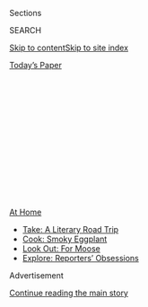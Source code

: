 <div id="app">

<div>

<div>

<div>

<div class="NYTAppHideMasthead css-1q2w90k e1suatyy0">

<div class="section css-ui9rw0 e1suatyy2">

<div class="css-eph4ug er09x8g0">

<div class="css-6n7j50">

</div>

<span class="css-1dv1kvn">Sections</span>

<div class="css-10488qs">

<span class="css-1dv1kvn">SEARCH</span>

</div>

[Skip to content](#site-content)[Skip to site
index](#site-index)

</div>

<div class="css-10698na e1huz5gh0">

</div>

</div>

<div id="masthead-bar-one" class="section hasLinks css-15hmgas e1csuq9d3">

<div class="css-uqyvli e1csuq9d0">

</div>

<div class="css-1uqjmks e1csuq9d1">

</div>

<div class="css-9e9ivx">

[](https://myaccount.nytimes.com/auth/login?response_type=cookie&client_id=vi)

</div>

<div class="css-1bvtpon e1csuq9d2">

[Today’s
Paper](https://www.nytimes.com/section/todayspaper)

</div>

</div>

</div>

</div>

<div data-aria-hidden="false">

<div id="site-content" data-role="main">

<div>

<div class="css-1aor85t" style="opacity:0.000000001;z-index:-1;visibility:hidden">

<div class="css-1hqnpie">

<div class="css-epjblv">

<span class="css-100wwgy">El menú de la
pandemia</span>

</div>

<div class="css-k008qs">

<div class="css-o5pzib">

<span class="css-18z7m18"></span>

<div>

</div>

</div>

<span class="css-1n6z4y">https://nyti.ms/2CGR6F3</span>

<div class="css-1705lsu">

<div class="css-4xjgmj">

<div class="css-4skfbu" data-role="toolbar" data-aria-label="Social Media Share buttons, Save button, and Comments Panel with current comment count" data-testid="share-tools">

  - 
  - 
  - 
  - 
    
    <div class="css-6n7j50">
    
    </div>

  - 

</div>

</div>

</div>

</div>

</div>

</div>

<div id="NYT_TOP_BANNER_REGION" class="css-13pd83m">

<div>

<div id="maps-athome-menu" class="section interactive-content interactive-size-medium css-1edisqu">

<div class="css-17ih8de interactive-body">

<div class="at-home-nav__innerContainer">

<div class="at-home-nav__title">

[At
Home](https://www.nytimes.com/spotlight/at-home?action=click&pgtype=Article&state=default&region=TOP_BANNER&context=at_home_menu)

</div>

  - [Take: A Literary Road
    Trip](https://www.nytimes.com/2020/07/28/books/time-for-a-literary-road-trip.html?action=click&pgtype=Article&state=default&region=TOP_BANNER&context=at_home_menu)
  - [Cook: Smoky
    Eggplant](https://www.nytimes.com/2020/07/29/magazine/bored-with-your-home-cooking-some-smoky-eggplant-will-fix-that.html?action=click&pgtype=Article&state=default&region=TOP_BANNER&context=at_home_menu)
  - [Look Out: For
    Moose](https://www.nytimes.com/2020/07/27/travel/moose-michigan-isle-royale.html?action=click&pgtype=Article&state=default&region=TOP_BANNER&context=at_home_menu)
  - [Explore: Reporters’
    Obsessions](https://www.nytimes.com/interactive/2020/at-home/even-more-reporters-editors-diaries-lists-recommendations.html?action=click&pgtype=Article&state=default&region=TOP_BANNER&context=at_home_menu)

</div>

</div>

</div>

</div>

</div>

<div id="top-wrapper" class="css-1sy8kpn">

<div id="top-slug" class="css-l9onyx">

Advertisement

</div>

[Continue reading the main
story](#after-top)

<div class="ad top-wrapper" style="text-align:center;height:100%;display:block;min-height:250px">

<div id="top" class="place-ad" data-position="top" data-size-key="top">

</div>

</div>

<div id="after-top">

</div>

</div>

<div>

<div id="sponsor-wrapper" class="css-1hyfx7x">

<div id="sponsor-slug" class="css-19vbshk">

Supported by

</div>

[Continue reading the main
story](#after-sponsor)

<div id="sponsor" class="ad sponsor-wrapper" style="text-align:center;height:100%;display:block">

</div>

<div id="after-sponsor">

</div>

</div>

<div class="css-186x18t">

</div>

<div class="css-1vkm6nb ehdk2mb0">

# El menú de la pandemia

</div>

Como en la Edad Media, el placer corporal se ha convertido en una señal,
si no de salud física, al menos de salud mental, tan importante para
sobrevivir a la pandemia del coronavirus como lo fue para sobrevivir a
la peste negra.

<div class="css-79elbk" data-testid="photoviewer-wrapper">

<div class="css-z3e15g" data-testid="photoviewer-wrapper-hidden">

</div>

<div class="css-1a48zt4 ehw59r15" data-testid="photoviewer-children">

![<span class="css-1l9o2ey e13ogyst0" data-aria-hidden="true">Vegetales,
granos y carnes, populares durante las pandemias pasadas y presentes,
incluyendo (en el sentido de las manecillas del reloj, desde la
izquierda): repollo verde, col morada, tallos de ajo, remolacha morada,
pechuga de carne, lentejas rojas, frijoles pinto, farro, remolacha
dorada y acelga amarilla, dispuesto encima de un busto de yeso
antiguo.</span><span class="css-1nlbvxy e1z0qqy90" itemprop="copyrightHolder"><span class="css-1ly73wi e1tej78p0">Credit...</span><span><span>Patricia
Heal. Estilista de utilería: Martin
Bourne</span></span></span>](https://static01.nyt.com/images/2020/07/14/t-magazine/25tmag-plaguefood-ES-1/14tmag-plague-articleLarge.jpg?quality=75&auto=webp&disable=upscale)

</div>

</div>

<div class="css-18e8msd">

<div class="css-vp77d3 epjyd6m0">

<div class="css-1baulvz">

Por <span class="css-1baulvz last-byline" itemprop="name">Michael
Snyder</span>

</div>

</div>

  - 23 de julio de
    2020

  - 
    
    <div class="css-4xjgmj">
    
    <div class="css-d8bdto" data-role="toolbar" data-aria-label="Social Media Share buttons, Save button, and Comments Panel with current comment count" data-testid="share-tools">
    
      - 
      - 
      - 
      - 
        
        <div class="css-6n7j50">
        
        </div>
    
      - 
    
    </div>
    
    </div>

</div>

<div class="css-mdjrty">

[Read in
English](https://www.nytimes.com/2020/07/16/t-magazine/eating-food-during-plague.html "Read in English")

</div>

</div>

<div class="section meteredContent css-1r7ky0e" name="articleBody" itemprop="articleBody">

<div class="css-1fanzo5 StoryBodyCompanionColumn">

<div class="css-53u6y8">

[Regístrate para recibir nuestro
boletín](https://www.nytimes.com/newsletters/el-times) con lo mejor de
The New York Times.

-----

AL COMIENZO de [*El
Decamerón*](https://www.nytimes.com/interactive/2020/07/07/magazine/decameron-project-short-story-collection.html),
la colección de cuentos del siglo XIV del escritor italiano Giovanni
Boccaccio, un grupo de diez jóvenes nobles —siete mujeres y tres
hombres— huyen de “la mortífera peste” que barría Florencia y se abría
camino hacia un banquete en el país a través de las colinas toscanas.
“Usaban con gran templanza de comidas delicadísimas y óptimos vinos,
huían de los excesos”, [escribe
Boccaccio](https://www.alianzaeditorial.es/primer_capitulo/decameron.pdf)
—en inglés traducido por John Payne— sobre su despreocupado idilio de
diez días, “sin permitir que nadie hablase o trajese noticias de fuera,
de muerte o de enfermos, se entretenían con la música y los placeres que
podían tener”. Cenaron en “mesas puestas con manteles blanquísimos y con
vasos que parecían de plata”, alimentándose de acuerdo con la sabiduría
médica común de la época, que sostenía que una disposición alegre era
tan necesaria para mantener a raya la peste como el tipo de comida
adecuado.

Boccaccio nunca describe estos festines en detalle, pero es fácil
adivinar lo que sus nobles podrían haber comido: ricos banquetes de aves
silvestres y ternera condimentados con pimienta, canela y nuez moscada
importados a gran costo de Asia, y pan blanco, rebanado y sin corteza,
el único tipo considerado adecuado para los ricos. Las verduras,
consideradas humildes y poco saludables, y por lo tanto aptas para los
legos, podrían haber estado ausentes de la mesa. Las dietas de la época,
tanto para ricos como para pobres, se basaban en la ciencia humoral de
los antiguos griegos, que sostenían que la desigualdad entre los cuatro
humores del cuerpo —sangre, flema, cólera (bilis amarilla) y melancolía
(bilis negra)— causaba cada tipo de dolencia. Una vez consumida, se
pensaba que los alimentos se convertían en sangre y luego en carne, con
el potencial de recalibrar el equilibrio humoral del cuerpo, lo que
podría afectar, o incluso transformar, la constitución de una persona.
Todos los alimentos poseían cualidades humorales —el hinojo era caliente
y seco, el pepino era frío y mojado— y se les asignaba un lugar en una
rígida jerarquía cósmica. Mientras que los campesinos comían alimentos
como coles y nabos que crecían cerca del suelo, junto con panes
integrales y papillas gruesas y pesadas, los aristócratas se deleitaban
con aves de aire, a veces vestidas, dice [Ken
Albala](https://www.pacific.edu/academics/schools-and-colleges/college-of-the-pacific/academics/departments-and-programs/history/faculty-directory/ken-albala.html),
historiador de la Universidad del Pacífico, “en disfraces completamente
caprichosos e impactantes”, teñidos con colorante, suspendidos en áspic
(una invención medieval) o unidos para formar criaturas fantásticas.
Esos principios subyacentes no cambiaron en el apogeo de la peste negra,
que llegó a Europa alrededor de 1347, pero las recomendaciones
dietéticas “se volvieron menos atrevidas”, agrega Albala, y los médicos
de la época sugirieron que “los alimentos suaves no se corrompen en
melancolía o alteran el sistema de ninguna manera, lo que es,
casualmente, lo que las personas hacen psicológicamente en cualquier
momento de estrés”. Incluso hace siglos, los tiempos de crisis indujeron
[un retorno a lo
familiar](https://www.nytimes.com/2020/04/07/business/coronavirus-processed-foods.html).

</div>

</div>

<div class="css-79elbk" data-testid="photoviewer-wrapper">

<div class="css-z3e15g" data-testid="photoviewer-wrapper-hidden">

</div>

<div class="css-1a48zt4 ehw59r15" data-testid="photoviewer-children">

![<span class="css-1l9o2ey e13ogyst0" data-aria-hidden="true">Un botín
de cuarentena que incluye (desde arriba): calabaza bellota, pan de masa
madre asado, cuscús y un ala de
pollo.</span><span class="css-1nlbvxy e1z0qqy90" itemprop="copyrightHolder"><span class="css-1ly73wi e1tej78p0">Credit...</span><span>Patricia
Heal. Estilista de utilería: Martin
Bourne</span></span>](https://static01.nyt.com/images/2020/07/14/t-magazine/25tmag-plaguefood-ES-2/14tmag-plague-02-articleLarge.jpg?quality=75&auto=webp&disable=upscale)

</div>

</div>

<div class="css-1fanzo5 StoryBodyCompanionColumn">

<div class="css-53u6y8">

DESDE MARZO, PERIÓDICOS, revistas, sitios web de estilo de vida y, por
supuesto, las redes sociales se han henchido con imágenes de
[focaccia](https://www.nytimes.com/2020/04/24/dining/focaccia-bread.html)
y [pan de masa
madre](https://www.nytimes.com/2020/04/11/science/sourdough-bread-starter-library.html),
[frijoles](https://www.nytimes.com/2020/03/22/business/coronavirus-beans-sales.html)
y
[fermentos](https://www.nytimes.com/2020/04/07/realestate/home-farming-tips-coronavirus.html),
[pollos](https://www.nytimes.com/2020/07/03/dining/the-most-delicious-chicken.html)
de piel brillante y
[asados](https://cooking.nytimes.com/recipes/1020845-slow-cooker-pot-roast)
con grasa: platos ricos y sabrosos que, para la mayor parte, Boccaccio
podría haber reconocido. Tras el cambio reciente hacia la cocina basada
en plantas y el auge de las tiendas de restricciones dietéticas —las
ventas de productos sin gluten, por ejemplo, han crecido enormemente en
la última década, mientras que en los últimos años se han visto enormes
inversiones en reemplazos de carne impulsados por la tecnología— estas
imágenes son sorprendentes en su aparente indiferencia hacia los dogmas
de la llamada alimentación “limpia”. De hecho, en su flagrante
carnalidad, los alimentos reconfortantes de la crisis del nuevo
coronavirus pueden parecer prácticamente medievales, particularmente en
su descuido de las tendencias de salud a favor de la comodidad.

</div>

</div>

<div class="css-1fanzo5 StoryBodyCompanionColumn">

<div class="css-53u6y8">

Estos alimentos reconfortantes, según el paradigma dominante de la
cultura alimentaria angloestadounidense, son casi siempre malos para
nosotros, bálsamos para el alma pero nunca lo que el cuerpo *necesita*,
al menos no nutricionalmente. Pero hay una paradoja en esto: en la
Europa medieval, como en muchas de las culturas alimentarias del mundo
hoy, la comodidad y la salud eran inseparables; el placer y la
familiaridad se encontraban entre las guías para mantener el equilibrio
del cuerpo, una noción que persistió en el pensamiento popular incluso
cuando la ciencia médica se transformó a lo largo de los siglos.

Cuando los invasores españoles trajeron un brote catastrófico de viruela
y sarampión a las Américas en el siglo XVI, por ejemplo, algunos
colonizadores atribuyeron la crisis insondable que se produjo no a la
enfermedad, sino a las mismas carnes y vinos desconocidos introducidos
desde Europa que afirmaron “civilizarían” a las poblaciones nativas (las
muertes entre los suyos, mientras tanto, se atribuyeron a ingredientes
locales como el maíz y los chiles). Para los españoles, comer alimentos
desconocidos podría transformarte o matarte. A fines del siglo XVIII, la
idea de la Ilustración de que todos los cuerpos —o al menos todos los
cuerpos masculinos blancos— eran fundamentalmente los mismos, hizo que
la medicina humoral pareciera en gran medida obsoleta, pero, fuera de
una pequeña élite médica, la comida seguía siendo una herramienta
principal para tratar enfermedades. En el sur estadounidense antes de la
Guerra de Secesión, dice [Carolyn
Roberts](https://afamstudies.yale.edu/people/carolyn-roberts), una
historiadora de Yale centrada en la medicina y el comercio de esclavos,
los sanadores negros esclavizados siguieron siendo la primera línea de
defensa contra las enfermedades de sus comunidades, al combinar el
conocimiento médico con productos botánicos locales para mezclar las
tradiciones curativas de África y las Américas, incluso después de que
los hospitales se volvieron más comunes. En su *An Account of the
Bilious Remitting Yellow Fever, as it Appeared in the City of
Philadelphia, in the Year 1793*, el médico Benjamin Rush, un defensor de
la medicina moderna, sin embargo
[prescribe](https://collections.nlm.nih.gov/catalog/nlm:nlmuid-2569009R-bk)
“limonada, tamarindo, gelatina y agua de manzana cruda, tostada y agua…
y té de manzanilla”, junto con tratamientos a base de mercurio, durante
las primeras etapas de la enfermedad y, a medida que avanzaba la
curación, un menú de “caldos ricos, la carne de aves de corral, ostras,
cereales espesos, papilla y leche con chocolate”. Las dietas
recomendadas durante la pandemia de gripe de 1918 fueron prácticamente
idénticas, incluyendo caldos de carne y jugos cítricos para evitar la
fiebre y la avena, sopa de papas, natillas y tostadas a medida que el
paciente se recuperaba. Incluso el dicho popular de “alimentar un
resfriado, matar de hambre una fiebre” contiene vestigios de esa
sensibilidad humoral.

Pero lo que *sí* cambió fue la forma en que muchos europeos y americanos
se relacionaron con sus cuerpos fuera de la enfermedad. Los mismos
ideales de la Ilustración que produjeron revoluciones políticas, y, por
otro lado, justificaron el colonialismo sobre la base de la superioridad
europea como un supuesto imperativo biológico, más tarde replicaron cómo
cenaba la aristocracia: comidas completas, donde cada comensal comía la
misma cosa al mismo tiempo, reemplazaron los grandes banquetes, donde
todos elegían la comida que mejor se adaptaba a su constitución. Más
tarde, en el siglo XIX, los avances de la química y el descubrimiento de
los gérmenes como vectores de enfermedades convirtió a los humanos en
aglomeraciones de grasa y proteínas. “Ya no tenías derecho a tener
opiniones sobre lo que tu cuerpo necesitaba: lo que se requiere es un
hecho científico”, dijo [Rebecca
Earle](https://warwick.ac.uk/fac/arts/history/people/staff_index/earle/),
historiadora de alimentos en la Universidad de Warwick. “Y tu apetito es
solo un problema en lo que respecta a la ciencia nutricional”.

Esa misma actitud autoritaria persistió en el siglo XX en forma de la
cultura de la dieta, que todavía trata el tener el cuerpo “equivocado”
como un signo de enfermedad moral. En los primeros días de la epidemia
de VIH/sida, el ala asimilacionista de la comunidad gay se basó en una
filosofía similar, recuerda el escritor de alimentos radicado en Oakland
[John Birdsall](https://www.john-birdsall.com/), y el argumento era que
*si comes bien, eso evitará la infección*. El hedonismo, insistía la
cultura en general, había llevado esta plaga a los homosexuales; la
austeridad, en forma de dietas macrobióticas sin grasa y el naciente
vegetarianismo estadounidense, podría evitarlo.

</div>

</div>

<div class="css-1fanzo5 StoryBodyCompanionColumn">

<div class="css-53u6y8">

Al mismo tiempo, el lado más radical del movimiento queer insistía en
que el poder gustativo podía salvar los cuerpos queer, al igual que
reclamar el derecho al placer sexual había salvado sus almas. En su
columna de cocina de la década de 1990, “¡Engorda, no te mueras\!”*,*
publicada durante casi una década en la revista de humor negro de San
Francisco [Diseased Pariah
News](https://calisphere.org/collections/22661/?fbclid=IwAR2XcihgRMuSlZePJfzGuwyfZhaKWUutxnHqZQworbMUDdoOj0wpYYNf-5s),
el activista Beowulf Thorne, que escribía bajo el pseudónimo de Biffy
Mae, prescribía comidas de cereales con crema, budines de pan de
jengibre y curry tailandés con el mismo entusiasmo que Rush reservaba
para los caldos de carne y el té diluido. Como escribió Jonathan
Kauffman en [su reciente
artículo](https://hazlitt.net/longreads/get-fat-dont-die) para Hazlitt,
Thorne “se burló de los suplementos nutricionales comercializados para
las personas con sida, y se inclinó hacia la mezcla para hornear
Bisquick, sus gustos alternadamente cosmopolitas o de plano
reconfortantes”.

</div>

</div>

<div class="css-a7yk8a e73j0it0">

<div class="css-1xdhyk6 erfvjey0">

<span class="css-1ly73wi e1tej78p0">Image</span>

<div class="css-zjzyr8">

<div data-testid="lazyimage-container" style="height:561.311111111111px">

</div>

</div>

</div>

<span class="css-1l9o2ey e13ogyst0" data-aria-hidden="true">Una
miniatura anónima titulada “La comida” de ‘El Decamerón’ de Giovanni
Boccaccio (1432) en la Bibliothèque Nationale de
Francia.</span><span class="css-1nlbvxy e1z0qqy90" itemprop="copyrightHolder"><span class="css-1ly73wi e1tej78p0">Credit...</span><span>Album/Alamy
Stock
Photo</span></span>

<div class="css-1xdhyk6 erfvjey0">

<span class="css-1ly73wi e1tej78p0">Image</span>

<div class="css-zjzyr8">

<div data-testid="lazyimage-container" style="height:561.311111111111px">

</div>

</div>

</div>

<span class="css-1l9o2ey e13ogyst0" data-aria-hidden="true">Un grabado
en madera de Leonhard Thurneysser (1531-1596), alrededor del siglo XVI,
que representa los cuatro elementos de la teoría humoral griega (sangre,
flema, cólera \[bilis amarilla\] y melancolía \[bilis negra\]) en la que
se basaban las dietas del siglo
XIV.</span><span class="css-1nlbvxy e1z0qqy90" itemprop="copyrightHolder"><span class="css-1ly73wi e1tej78p0">Credit...</span><span>Interfoto/Alamy
Stock Photo</span></span>

</div>

<div class="css-1fanzo5 StoryBodyCompanionColumn">

<div class="css-53u6y8">

“ALTERNADAMENTE COSMOPOLITAS Y de plano reconfortantes” encapsula más o
menos el núcleo de la [cocina casera de la cuarentena
actual](https://www.nytimes.com/article/recipes-cooking-tips-coronavirus.html).
Los alimentos que han llegado a dominar las redes sociales —desde la
lasaña hasta el congee, omelet tamil con curry hasta los huevos
rancheros, los panqueques de masa madre al kimchi jjigae (con kimchi
casero, por supuesto)— combinan los limitados ingredientes que están
disponibles en las tiendas con el único producto que aún tiene amplia
oferta: el tiempo. Birdsall, después de algunas semanas de comidas
elaboradas, ha vuelto en los últimos meses a la economía y la
simplicidad, imbuyendo sus cenas básicas de verduras cocidas y
hamburguesas perfectamente selladas con una atención monástica al
detalle que, dice, “crea un halo alrededor de estos ingredientes
limitados”. [Sandor Ellix
Katz](https://www.wildfermentation.com/who-is-sandorkraut/), cuyos
libros *Wild* *Fermentation* (2003) y *The Art of Fermentation* (2012)
** ayudaron a impulsar el renacimiento de la fermentación de los últimos
15 años —y quien llegó a la fermentación a inicios de la década de 1990—
dice que sus clases de masa madre en línea ahora atraen hasta mil
estudiantes cada sesión. En este momento de enfermedad e incertidumbre,
la fabricación de alimentos artesanales que muchas personas habrían
dejado previamente a los profesionales —comprar su pan en la panadería,
sus encurtidos en una tienda de delicatessen, su kimchi en un
supermercado coreano— han reemplazado al *fitness* como un signo
aspiracional de cuidado. El placer corporal se ha convertido una vez más
en una señal, si no de salud física, al menos de salud mental, tan
fundamental para sobrevivir a esta plaga como lo fue para sobrevivir a
la peste negra.

Pero mientras que la cocina ha traído comodidad y significado a
incontables hogares, también ha resaltado las marcadas disparidades
mundiales. [Un estudio
reciente](https://sph.umich.edu/news/2020posts/coronavirus-pandemic-worsens-food-insecurity-for-low-income-adults.html)
de la Escuela de Salud Pública de la Universidad de Michigan descubrió
que el 44 por ciento de los 1500 hogares estadounidenses de bajos
ingresos encuestados a fines de marzo ya estaban experimentando
inseguridad alimentaria. En
[México](https://www.nytimes.com/es/interactive/2020/espanol/america-latina/coronavirus-en-mexico.html),
donde un presidente nominalmente izquierdista ha sugerido que comer
alimentos saludables en lugar de comida chatarra podría prevenir el
contagio, [decenas de comerciantes han
muerto](https://www.washingtonpost.com/world/2020/06/21/coronavirus-mexico-city-centro-abasto-market/?arc404=true)
en la Central de Abasto, el mercado de productos más grande de América
Latina. En
[India](https://www.nytimes.com/interactive/2020/world/asia/india-coronavirus-cases.html),
millones mueren de hambre mientras huyen de las ciudades a las aldeas,
incluso mientras el gobierno almacena [cantidades sin precedentes de
granos](https://www.bloomberg.com/news/articles/2020-03-24/india-has-enough-food-to-feed-poor-amid-prolonged-shutdown-fears).
Al igual que las pandemias anteriores, la COVID-19 ha matado a los
pobres más rápido y en mayor número. Si los alimentos que anhelamos y
cocinamos han llegado a parecerse a un festín medieval, tal vez sea
porque nuestra sociedad siempre ha sido medieval.

Aún así, la peste bubónica, a pesar de todo su horror, no fue un
apocalipsis, y la Edad Media de Europa no fue en realidad un momento de
oscuridad o estancamiento. Las trágicas muertes de decenas de millones
en Europa generaron una escasez de mano de obra que, en el transcurso de
más de un siglo, permitió a la clase laboral exigir salarios más altos,
acumular una modesta riqueza familiar e, incluso, cambiar sus dietas,
incorporando la carne que antes había sido accesible solo a la
aristocracia. El siglo XV anunció la proliferación de los primeros
libros de cocina publicados en Europa, ya que las personas de rango
medio buscaban emular la cocina de la aristocracia, completa con
especias —como el clavo de olor, galangal y la pimienta larga— que antes
estaban fuera de su alcance. Las innovaciones a menudo asociadas con el
Renacimiento surgieron de revoluciones en política, educación, arte y
filosofía puestas en marcha siglos antes, a menudo inspiradas y
alimentadas por los mismos intercambios comerciales y culturales que
facilitaron la propagación de la enfermedad en primer lugar.

La pandemia de nuestra generación ha llegado con una revolución propia,
una que se ha extendido incluso más rápido que el virus. Los llamados a
la justicia y el cambio político reemplazaron las imágenes amorosas de
panes de masa madre, [fideos dan
dan](https://cooking.nytimes.com/recipes/7002-dan-dan-noodles)
relucientes con aceite de chile y cuencos de khichdi manchados de
cúrcuma, los potajes de arroz y lentejas servidos en innumerables
variaciones en todo el sur de Asia como un alimento reconfortante
icónico y, en tiempos de enfermedad, un tónico. En los últimos dos
meses, hemos sido testigos del derrumbe de los bastiones de la [cultura
de la comida
blanca](https://www.nytimes.com/2020/06/29/dining/john-t-edge-southern-foodways-alliance.html)
junto con monumentos que conmemoran una vergonzosa historia de racismo y
colonización, un movimiento —liderado por [personas de
color](https://www.nytimes.com/es/2020/06/16/espanol/mundo/bipoc-que-es.html)—
que exige, una vez más, el tipo de igualdad política que la Ilustración
no pudo ofrecer. También parece requerir un retorno a una comprensión
mucho más antigua de nuestros cuerpos como fluidos y cambiantes, cada
uno con su propia forma de curación, su propio tipo de comodidad
individual. Restringidos como estaban por clase y acceso, tal vez los
alimentos que se desplegaron en Instagram durante todos esos meses
fueron una visión de una cultura alimentaria que coincide con una nueva
sociedad, una que no se basa en la abnegación o la apropiación o en
nociones fáciles de unidad sino, en cambio, como un banquete medieval
refractado a través de la comodidad y el cosmopolitismo propuestos por
Thorne: una mesa interminable, un botín fantástico, con espacio para
todo tipo de cuerpo y todo tipo de deseo.

-----

</div>

</div>

</div>

<div>

</div>

<div>

</div>

<div>

</div>

<div>

<div id="bottom-wrapper" class="css-1ede5it">

<div id="bottom-slug" class="css-l9onyx">

Advertisement

</div>

[Continue reading the main
story](#after-bottom)

<div id="bottom" class="ad bottom-wrapper" style="text-align:center;height:100%;display:block;min-height:90px">

</div>

<div id="after-bottom">

</div>

</div>

</div>

</div>

</div>

## Site Index

<div>

</div>

## Site Information Navigation

  - [© <span>2020</span> <span>The New York Times
    Company</span>](https://help.nytimes.com/hc/en-us/articles/115014792127-Copyright-notice)

<!-- end list -->

  - [NYTCo](https://www.nytco.com/)
  - [Contact
    Us](https://help.nytimes.com/hc/en-us/articles/115015385887-Contact-Us)
  - [Work with us](https://www.nytco.com/careers/)
  - [Advertise](https://nytmediakit.com/)
  - [T Brand Studio](http://www.tbrandstudio.com/)
  - [Your Ad
    Choices](https://www.nytimes.com/privacy/cookie-policy#how-do-i-manage-trackers)
  - [Privacy](https://www.nytimes.com/privacy)
  - [Terms of
    Service](https://help.nytimes.com/hc/en-us/articles/115014893428-Terms-of-service)
  - [Terms of
    Sale](https://help.nytimes.com/hc/en-us/articles/115014893968-Terms-of-sale)
  - [Site
    Map](https://spiderbites.nytimes.com)
  - [Help](https://help.nytimes.com/hc/en-us)
  - [Subscriptions](https://www.nytimes.com/subscription?campaignId=37WXW)

</div>

</div>

</div>

</div>
